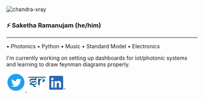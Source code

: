 ![chandra-xray](https://upload.wikimedia.org/wikipedia/commons/f/f1/NASA%27s_Chandra_X-ray_Observatory_Celebrates_15th_Anniversary_%2818869429790%29.jpg)
### :zap: Saketha Ramanujam (he/him)
<hr>
• Photonics • Python • Music • Standard Model • Electronics

I'm currently working on setting up dashboards for iot/photonic systems and learning to draw feynman diagrams properly.

<a href="https://twitter.com/protonbot_1729"><img alt="twitter" width=50 src='https://github.com/sakethramanujam/sakethramanujam/blob/master/logos/Twitter_Social_Icon_Circle_Color.png'/> </a>
<a href="https://perceptiveproton.me"><img alt="portfolio" width=50 src='https://github.com/sakethramanujam/sakethramanujam/blob/master/logos/portfolio.png'></a>
<a href="https://www.linkedin.com/in/sakethramanujam/"><img alt="linkedin" width=50 src='https://github.com/sakethramanujam/sakethramanujam/blob/master/logos/linkedin-logo.png'></a>

